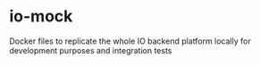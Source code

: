# io-mock
Docker files to replicate the whole IO backend platform locally for development purposes and integration tests
